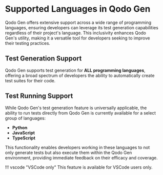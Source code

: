 # Supported Languages in Qodo Gen

Qodo Gen offers extensive support across a wide range of programming languages, ensuring developers can leverage its test generation capabilities regardless of their project's language. This inclusivity enhances Qodo Gen's utility, making it a versatile tool for developers seeking to improve their testing practices.

## Test Generation Support

Qodo Gen supports test generation for **ALL programming languages**, offering a broad spectrum of developers the ability to automatically create test suites for their code.

## Test Running Support

While Qodo Gen's test generation feature is universally applicable, the ability to run tests directly from Qodo Gen is currently available for a select group of languages:

- **Python**
- **JavaScript**
- **TypeScript**

This functionality enables developers working in these languages to not only generate tests but also execute them within the Qodo Gen environment, providing immediate feedback on their efficacy and coverage.

!!! vscode "VSCode only"
    This feature is available for VSCode users only.
